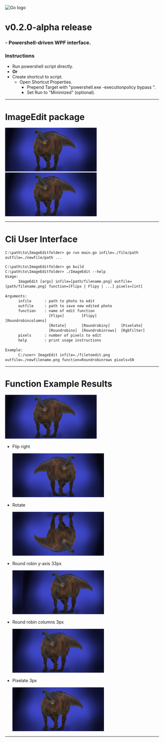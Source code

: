 ![Go logo](https://go.dev/images/go-logo-blue.svg)

# v0.2.0-alpha release

### - Powershell-driven WPF interface.

### **Instructions**

- Run powershell script directly. 
- **Or** 
- Create shortcut to script.
  - Open Shortcut Properties.
    - Prepend Target with "powershell.exe -executionpolicy bypass ".
    - Set Run to "Minimized" (optional).

---

# ImageEdit package
![dino] ![dinoPIX]

---

# Cli User Interface

~~~
C:\path\to\ImageEditfolder> go run main.go infile=./file/path outfile=./newfile/path ...
~~~
~~~
C:\path\to\ImageEditfolder> go build
C:\path\to\ImageEditfolder> ./ImageEdit --help
Usage:
      ImageEdit [args] infile=[path/filename.png] outfile=[path/filename.png] function=[Flipx | Flipy | ...] pixels=[int]

Arguments:
      infile      : path to photo to edit
      outfile     : path to save new edited photo
      function    : name of edit function
                    [Flipx]        [Flipy]           [Roundrobincolumns]
                    [Rotate]       [Roundrobiny]     [Pixelate]
                    [Roundrobinx]  [Roundrobinrows]  [Rgbfilter]
      pixels      : number of pixels to edit
      help        : print usage instructions

Example:
      C:/user> ImageEdit infile=./filetoedit.png outfile=./newfilename.png function=Roundrobinrows pixels=50
~~~
---

# Function Example Results

  ![dino]

- Flip right

  ![dinoFY]

- Rotate

  ![dinoFXY]

- Round robin y-axis 33px

  ![dinoRRY]

- Round robin columns 3px

  ![dinoRRC]

- Pixelate 3px

  ![dinoPIX]

---

[dino]:./assets/dino.png
[dinoFX]:./assets/flip/dinoFX.png
[dinoFY]:./assets/flip/dinoFY.png
[dinoRRX]:./assets/roundrobin/dinoRRX.png
[dinoRRY]:./assets/roundrobin/dinoRRY.png
[dinoRRR]:./assets/roundrobin/dinoRRR.png
[dinoRRC]:./assets/roundrobin/dinoRRC.png
[dinoFXY]:./assets/flip/dinoFXY.png
[dinoPIX]:./assets/pixelate/dinoPIX.png
